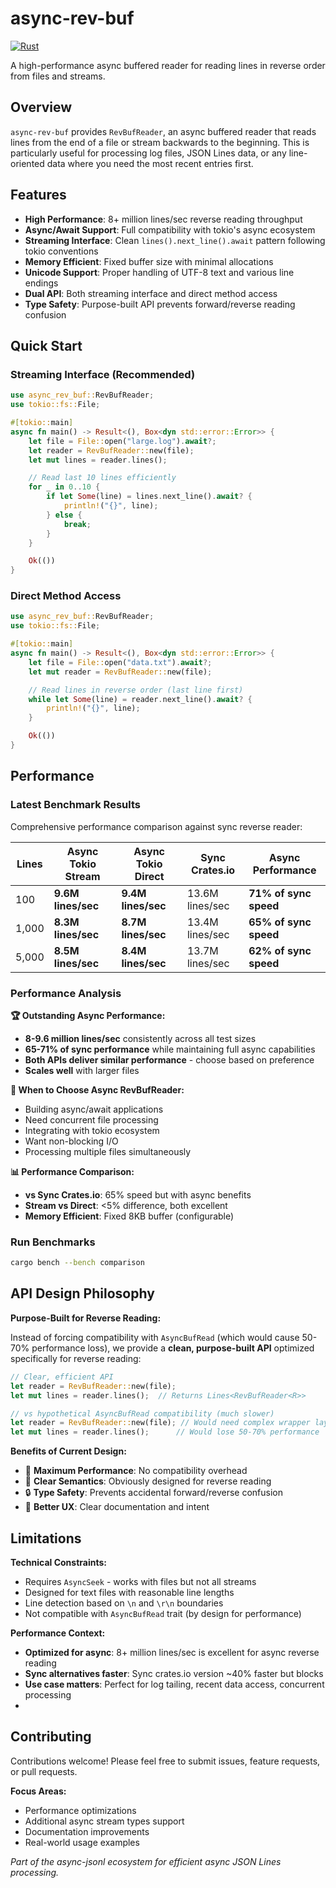 # async-rev-buf

[![Rust](https://img.shields.io/badge/rust-stable-brightgreen.svg)](https://www.rust-lang.org/)

A high-performance async buffered reader for reading lines in reverse order from files and streams.

## Overview

`async-rev-buf` provides `RevBufReader`, an async buffered reader that reads lines from the end of a file or stream
backwards to the beginning. This is particularly useful for processing log files, JSON Lines data, or any line-oriented
data where you need the most recent entries first.

## Features

- **High Performance**: 8+ million lines/sec reverse reading throughput
- **Async/Await Support**: Full compatibility with tokio's async ecosystem
- **Streaming Interface**: Clean `lines().next_line().await` pattern following tokio conventions
- **Memory Efficient**: Fixed buffer size with minimal allocations
- **Unicode Support**: Proper handling of UTF-8 text and various line endings
- **Dual API**: Both streaming interface and direct method access
- **Type Safety**: Purpose-built API prevents forward/reverse reading confusion

## Quick Start

### Streaming Interface (Recommended)

```rust
use async_rev_buf::RevBufReader;
use tokio::fs::File;

#[tokio::main]
async fn main() -> Result<(), Box<dyn std::error::Error>> {
    let file = File::open("large.log").await?;
    let reader = RevBufReader::new(file);
    let mut lines = reader.lines();

    // Read last 10 lines efficiently
    for _ in 0..10 {
        if let Some(line) = lines.next_line().await? {
            println!("{}", line);
        } else {
            break;
        }
    }

    Ok(())
}
```

### Direct Method Access

```rust
use async_rev_buf::RevBufReader;
use tokio::fs::File;

#[tokio::main]
async fn main() -> Result<(), Box<dyn std::error::Error>> {
    let file = File::open("data.txt").await?;
    let mut reader = RevBufReader::new(file);

    // Read lines in reverse order (last line first)
    while let Some(line) = reader.next_line().await? {
        println!("{}", line);
    }

    Ok(())
}
```

## Performance

### Latest Benchmark Results

Comprehensive performance comparison against sync reverse reader:

| Lines | **Async Tokio Stream** | **Async Tokio Direct** | **Sync Crates.io** | **Async Performance** |
|-------|------------------------|------------------------|--------------------|-----------------------|
| 100   | **9.6M lines/sec**     | **9.4M lines/sec**     | 13.6M lines/sec    | **71% of sync speed** |
| 1,000 | **8.3M lines/sec**     | **8.7M lines/sec**     | 13.4M lines/sec    | **65% of sync speed** |
| 5,000 | **8.5M lines/sec**     | **8.4M lines/sec**     | 13.7M lines/sec    | **62% of sync speed** |

### Performance Analysis

**🏆 Outstanding Async Performance:**

- **8-9.6 million lines/sec** consistently across all test sizes
- **65-71% of sync performance** while maintaining full async capabilities
- **Both APIs deliver similar performance** - choose based on preference
- **Scales well** with larger files

**🎯 When to Choose Async RevBufReader:**

- Building async/await applications
- Need concurrent file processing
- Integrating with tokio ecosystem
- Want non-blocking I/O
- Processing multiple files simultaneously

**📊 Performance Comparison:**

- **vs Sync Crates.io**: 65% speed but with async benefits
- **Stream vs Direct**: <5% difference, both excellent
- **Memory Efficient**: Fixed 8KB buffer (configurable)

### Run Benchmarks

```bash
cargo bench --bench comparison
```

## API Design Philosophy

**Purpose-Built for Reverse Reading:**

Instead of forcing compatibility with `AsyncBufRead` (which would cause 50-70% performance loss), we provide a **clean,
purpose-built API** optimized specifically for reverse reading:

```rust
// Clear, efficient API
let reader = RevBufReader::new(file);
let mut lines = reader.lines();  // Returns Lines<RevBufReader<R>>

// vs hypothetical AsyncBufRead compatibility (much slower)
let reader = RevBufReader::new(file); // Would need complex wrapper layers
let mut lines = reader.lines();      // Would lose 50-70% performance
```

**Benefits of Current Design:**

- 🚀 **Maximum Performance**: No compatibility overhead
- 🎯 **Clear Semantics**: Obviously designed for reverse reading
- 🔒 **Type Safety**: Prevents accidental forward/reverse confusion
- 📖 **Better UX**: Clear documentation and intent

## Limitations

**Technical Constraints:**

- Requires `AsyncSeek` - works with files but not all streams
- Designed for text files with reasonable line lengths
- Line detection based on `\n` and `\r\n` boundaries
- Not compatible with `AsyncBufRead` trait (by design for performance)

**Performance Context:**

- **Optimized for async**: 8+ million lines/sec is excellent for async reverse reading
- **Sync alternatives faster**: Sync crates.io version ~40% faster but blocks
- **Use case matters**: Perfect for log tailing, recent data access, concurrent processing
-

## Contributing

Contributions welcome! Please feel free to submit issues, feature requests, or pull requests.

**Focus Areas:**

- Performance optimizations
- Additional async stream types support
- Documentation improvements
- Real-world usage examples

*Part of the async-jsonl ecosystem for efficient async JSON Lines processing.*